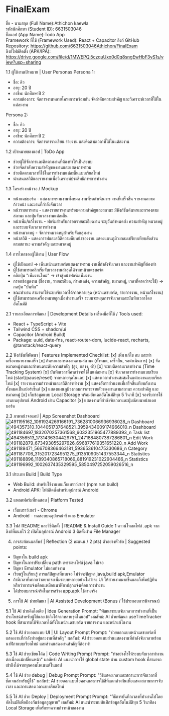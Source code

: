 # FinalExam
ชื่อ - นามสกุล (Full Name):Athichon kaewla      
รหัสนักศึกษา (Student ID): 6631503046   
ชื่อแอป (App Name):Todo App    
Framework ที่ใช้ (Framework Used): React + Capacitor 
ลิงก์ GitHub Repository: https://github.com/6631503046Athichon/FinalExam    
ลิงก์ไฟล์ติดตั้ง (APK/IPA): https://drive.google.com/file/d/1MWEPQi5czquUxo0d0q8sngEwHbF3yS1s/view?usp=sharing     

1.1 ผู้ใช้งานเป้าหมาย | User Personas
Persona 1:  
- ชื่อ: ดิว  
- อายุ: 20 ปี  
- อาชีพ: นักศึกษาปี 2  
- ความต้องการ: จัดการงานหลายโครงการพร้อมกัน จัดลำดับความสำคัญ และวิเคราะห์เวลาที่ใช้ในแต่ละงาน

Persona 2:  
- ชื่อ: คิว  
- อายุ: 20 ปี  
- อาชีพ: นักศึกษาปี 2   
- ความต้องการ: จัดการตารางเรียน รายงาน และติดตามเวลาที่ใช้ในแต่ละงาน
  
1.2 เป้าหมายของแอป | ToDo App
- ช่วยผู้ใช้จัดการและติดตามงานที่ต้องทำให้เป็นระบบ
- ช่วยจัดลำดับความสำคัญของงานและแสดงภาพรวม
- ช่วยติดตามเวลาที่ใช้ในการทำงานแต่ละชิ้นแบบเรียลไทม์
- นำเสนอสถิติและรายงานเพื่อวิเคราะห์ประสิทธิภาพการทำงาน
  
1.3 โครงร่างหน้าจอ / Mockup
- หน้าแดชบอร์ด - แสดงภาพรวมงานทั้งหมด งานที่รอดำเนินการ งานที่เสร็จสิ้น รายงานความก้าวหน้า และงานที่กำลังจับเวลา
- หน้ารายการงาน - แสดงรายการงานพร้อมความสำคัญและสถานะ มีฟังก์ชันค้นหาและกรองตามสถานะ และปุ่มจับเวลางานแต่ละชิ้น
- หน้าเพิ่ม/แก้ไขงาน - ฟอร์มสำหรับกรอกรายละเอียดงาน ระบุวันกำหนดส่ง ความสำคัญ หมวดหมู่ และระบบจับเวลาการทำงาน
- หน้าหมวดหมู่ - จัดการหมวดหมู่สำหรับจัดกลุ่มงาน
- หน้าสถิติ - แสดงกราฟและสถิติความคืบหน้าของงาน แสดงแผนภูมิวงกลมเปรียบเทียบสัดส่วนตามสถานะ ความสำคัญ และหมวดหมู่

1.4 การไหลของผู้ใช้งาน | User Flow
- ผู้ใช้เปิดแอป → เห็นหน้าแดชบอร์ดแสดงภาพรวม งานที่กำลังจับเวลา และงานสำคัญที่ต้องทำ
- ผู้ใช้สามารถคลิกเริ่มจับเวลางานล่าสุดได้จากหน้าแดชบอร์ด
- คลิกปุ่ม "เพิ่มงานใหม่" → เข้าสู่หน้าฟอร์มเพิ่มงาน
- กรอกข้อมูลงาน (ชื่องาน, รายละเอียด, กำหนดส่ง, ความสำคัญ, หมวดหมู่, เวลาที่คาดว่าจะใช้) → กดปุ่ม "บันทึก"
- ขณะทำงาน สามารถใช้ระบบจับเวลาได้จากหลายจุด (หน้าแดชบอร์ด, รายการงาน, หน้าแก้ไขงาน)
- ผู้ใช้สามารถกดเครื่องหมายถูกเมื่อทำงานเสร็จ ระบบจะหยุดการจับเวลาและบันทึกเวลาโดยอัตโนมัติ

2.1 รายละเอียดการพัฒนา | Development Details
เครื่องมือที่ใช้ / Tools used:
- React + TypeScript + Vite
- Tailwind CSS + shadcn/ui
- Capacitor (Android Build)
- Package: uuid, date-fns, react-router-dom, lucide-react, recharts, @tanstack/react-query

2.2 ฟังก์ชันที่พัฒนา | Features Implemented
Checklist:
[x] เพิ่ม แก้ไข ลบ และทำเครื่องหมายงานเสร็จ
[x] ค้นหาและกรองงานตามสถานะ (ทั้งหมด, เสร็จสิ้น, รอดำเนินการ)
[x] จัดหมวดหมู่งานและกำหนดระดับความสำคัญ (สูง, กลาง, ต่ำ)
[x] ระบบติดตามเวลาทำงาน (Time Tracking System)
[x] บันทึกเวลาที่คาดว่าจะใช้ในแต่ละงาน
[x] จับเวลาการทำงานแบบเรียลไทม์ (start/pause/reset) จากหลายจุดในแอป
[x] แสดงเวลาทำงานสะสมในแต่ละงานแบบเรียลไทม์
[x] รายงานความก้าวหน้าและสถิติการทำงาน
[x] แสดงอัตราส่วนงานที่เสร็จสิ้นเทียบกับงานทั้งหมดเป็นเปอร์เซ็นต์
[x] แสดงแผนภูมิวงกลมการกระจายตัวของงานตามสถานะ ความสำคัญ และหมวดหมู่
[x] เก็บข้อมูลแบบ Local Storage พร้อมอัพเดตอัตโนมัติทุก 5 วินาที
[x] รองรับการใช้งานบนอุปกรณ์ Android ผ่าน Capacitor
[x] แสดงงานที่กำลังจับเวลาและปุ่มลัดบนหน้าแดชบอร์ด

2.3 ภาพหน้าจอแอป | App Screenshot
Dashboard ![491195162_1061924269166191_7362810066936936028_n](https://github.com/user-attachments/assets/9a7982df-a935-4993-9506-85d731eaeafe)
Dashboard ![494357310_1044051737648521_3959434009174966010_n](https://github.com/user-attachments/assets/17b9418e-51a3-4e59-9313-c48fe548902e)
Dashboard ![491184697_1832070257361568_6032351965477889393_n](https://github.com/user-attachments/assets/8d1bd009-7b5a-4035-8e4f-375f7ed942b0)
Task list ![494356513_1731436304429751_2471884807387286801_n](https://github.com/user-attachments/assets/af78c433-56b4-4e07-bf5c-10d327db8d30)
Edit Work ![491182879_673493055297626_696877619351651220_n](https://github.com/user-attachments/assets/28b2b6ac-582b-4565-a8aa-fa4afb163315)
Add Work ![491189471_566708366463181_593653610475330686_n](https://github.com/user-attachments/assets/0a5e418e-32b1-486f-bec8-8812c348b0c9)
Category  ![491187706_3152017234951275_9135109051437553344_n](https://github.com/user-attachments/assets/a51e2ae9-660a-45ce-aaab-ec64cf771a8a)
Statistics  ![491188896_1189340865718069_881919231022904486_n](https://github.com/user-attachments/assets/913b762f-ced3-4d96-961b-c646ae5e0b2a)
Statistics  ![491196992_1002637435329595_5850497252059026516_n](https://github.com/user-attachments/assets/2340688c-d560-4009-9509-7852554a693a)

3.1 ประเภท Build | Build Type
- Web Build: สำหรับใช้งานบนเว็บเบราว์เซอร์ (npm run build)
- Android APK: ไฟล์ติดตั้งสำหรับอุปกรณ์ Android

3.2 แพลตฟอร์มที่ทดสอบ | Platform Tested
- เว็บเบราว์เซอร์ - Chrome
- Android - ทดสอบบนอุปกรณ์จริงและ Emulator 

3.3 ไฟล์ README และวิธีติดตั้ง | README & Install Guide
1 ดาวน์โหลดไฟล์ .apk จากลิงก์ที่แนบไว้
2 เปิดในอุปกรณ์ Android
3 ติดตั้งผ่าน File Manager

4. การสะท้อนผลลัพธ์ | Reflection (2 คะแนน / 2 pts)
ตัวอย่างหัวข้อ | Suggested points:
- ปัญหาใน build apk
- ปัญหาในการปรับเปลี่ยน path เพราะหาไฟล์ java ไม่เจอ
- ปัญหา Emulator ไม่ยอมทำงาน 
- เรียนรู้ในเรียนรู้ การแก้ปัญหาที่พบเจอ ไม่ว่าจะปัญหา java,build apk,Emulator
- ถ้ามีเวลาที่มากกว่าอยากจะเพิ่มระบบหลายอย่างไม่ว่าจะ Ui ให้สวยงามมากขึ้นและก็เพิ่มปฏิทินหรือว่าการแจ้งเตือนเหมือนนาฬิกาปลุกแจ้งเตือนการทำงาน
- ได้ประสบการณ์จริงในการสร้าง app.apk ใช้งานจริง


5. การใช้ AI ช่วยพัฒนา | AI Assisted Development (Bonus / ใช้ประกอบการพิจารณา)          

5.1 ใช้ AI ช่วยคิดไอเดีย | Idea Generation
Prompt: "พัฒนาระบบจับเวลาการทำงานที่เป็นประโยชน์สำหรับผู้ใช้และเข้าถึงได้จากหลายจุดในแอป"
ผลลัพธ์: AI ช่วยพัฒนา useTimeTracker hook ที่สามารถใช้จับเวลาได้ทั้งในหน้าแดชบอร์ด รายการงาน และหน้าแก้ไขงาน

5.2 ใช้ AI ช่วยออกแบบ UI | UI Layout Prompt
Prompt: "ช่วยออกแบบหน้าแดชบอร์ดที่แสดงงานที่กำลังทำอยู่และงานที่สำคัญ"
ผลลัพธ์: AI ช่วยออกแบบส่วนแสดงงานที่กำลังจับเวลาพร้อมนาฬิกาแบบเรียลไทม์ และส่วนแสดงงานสำคัญที่ต้องทำ

5.3 ใช้ AI ช่วยเขียนโค้ด | Code Writing Prompt
Prompt: "ทำอย่างไรให้ระบบจับเวลาทำงานต่อเนื่องแม้เปลี่ยนหน้า"
ผลลัพธ์: AI แนะนำการใช้ global state ผ่าน custom hook ที่สามารถเข้าถึงได้จากทุกคอมโพเนนต์ในแอป

5.4 ใช้ AI ช่วย debug | Debug Prompt
Prompt: "วิธีแสดงเวลาและสถานะการจับเวลาที่ชัดเจนสำหรับผู้ใช้"
ผลลัพธ์: AI ช่วยออกแบบไอคอนและการใช้สีที่แตกต่างกันเพื่อแสดงสถานะการจับเวลา และการแสดงเวลาแบบเรียลไทม์

5.5 ใช้ AI ช่วย Deploy | Deployment Prompt
Prompt: "วิธีการบันทึกเวลาที่ทำงานไปโดยอัตโนมัติเพื่อป้องกันข้อมูลสูญหาย"
ผลลัพธ์: AI แนะนำระบบบันทึกข้อมูลอัตโนมัติทุก 5 วินาทีลง Local Storage เพื่อรักษาความก้าวหน้าของงาน
